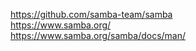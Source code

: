 https://github.com/samba-team/samba  
https://www.samba.org/  
https://www.samba.org/samba/docs/man/
